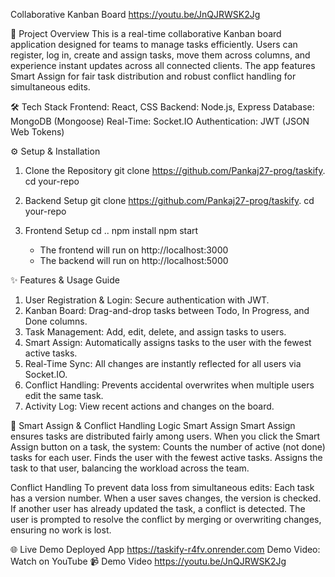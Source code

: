 Collaborative Kanban Board
https://youtu.be/JnQJRWSK2Jg

🚀 Project Overview
This is a real-time collaborative Kanban board application designed for teams to manage tasks efficiently. Users can register, log in, create and assign tasks, move them across columns, and experience instant updates across all connected clients. The app features Smart Assign for fair task distribution and robust conflict handling for simultaneous edits.

🛠️ Tech Stack
Frontend: React, CSS
Backend: Node.js, Express
Database: MongoDB (Mongoose)
Real-Time: Socket.IO
Authentication: JWT (JSON Web Tokens)

⚙️ Setup & Installation
1. Clone the Repository
     git clone https://github.com/Pankaj27-prog/taskify.
     cd your-repo

2. Backend Setup
     git clone https://github.com/Pankaj27-prog/taskify.
     cd your-repo

4. Frontend Setup
     cd ..
     npm install
     npm start

   - The frontend will run on http://localhost:3000
   - The backend will run on http://localhost:5000

✨ Features & Usage Guide
  
  1. User Registration & Login: Secure authentication with JWT.
  2. Kanban Board: Drag-and-drop tasks between Todo, In Progress, and Done columns.
  3. Task Management: Add, edit, delete, and assign tasks to users.
  4. Smart Assign: Automatically assigns tasks to the user with the fewest active tasks.
  5. Real-Time Sync: All changes are instantly reflected for all users via Socket.IO.
  6. Conflict Handling: Prevents accidental overwrites when multiple users edit the same task.
  7. Activity Log: View recent actions and changes on the board.
     
🧠 Smart Assign & Conflict Handling Logic
   Smart Assign
      Smart Assign ensures tasks are distributed fairly among users. When you click the Smart Assign button on a task, the system:
      Counts the number of active (not done) tasks for each user.
      Finds the user with the fewest active tasks.
      Assigns the task to that user, balancing the workload across the team.
      
   Conflict Handling
      To prevent data loss from simultaneous edits:
      Each task has a version number.
      When a user saves changes, the version is checked.
      If another user has already updated the task, a conflict is detected.
      The user is prompted to resolve the conflict by merging or overwriting changes, ensuring no work is lost.

🌐 Live Demo
    Deployed App
     https://taskify-r4fv.onrender.com
Demo Video: Watch on YouTube
   📹 Demo Video
     https://youtu.be/JnQJRWSK2Jg
